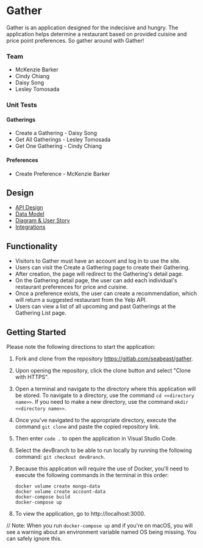 # Gather

Gather is an application designed for the indecisive and hungry. The application helps determine a restaurant based on provided cuisine and price point preferences. So gather around with Gather!

### Team

- McKenzie Barker
- Cindy Chiang
- Daisy Song
- Lesley Tomosada

### Unit Tests

#### Gatherings

- Create a Gathering - Daisy Song
- Get All Gatherings - Lesley Tomosada
- Get One Gathering - Cindy Chiang

#### Preferences

- Create Preference - McKenzie Barker

## Design

- [API Design](docs/api-design.md)
- [Data Model](docs/data-model.md)
- [Diagram & User Story](docs/diagrams.md)
- [Integrations](docs/integrations.md)

## Functionality

- Visitors to Gather must have an account and log in to use the site.
- Users can visit the Create a Gathering page to create their Gathering.
- After creation, the page will redirect to the Gathering's detail page.
- On the Gathering detail page, the user can add each individual's restaurant preferences for price and cuisine.
- Once a preference exists, the user can create a recommendation, which will return a suggested restaurant from the Yelp API.
- Users can view a list of all upcoming and past Gatherings at the Gathering List page.

## Getting Started

Please note the following directions to start the application:

1.  Fork and clone from the repository https://gitlab.com/seabeast/gather.
2.  Upon opening the repository, click the clone button and select "Clone with HTTPS".
3.  Open a terminal and navigate to the directory where this application will be stored. To navigate to a directory, use the command `cd <<directory name>>`. If you need to make a new directory, use the command `mkdir <<directory name>>`.
4.  Once you've navigated to the appropriate directory, execute the command `git clone` and paste the copied repository link.
5.  Then enter `code .` to open the application in Visual Studio Code.
6. Select the devBranch to be able to run locally by running the following command: `git checkout devBranch`.
7.  Because this application will require the use of Docker, you'll need to execute the following commands in the terminal in this order:

        docker volume create mongo-data
        docker volume create account-data
        docker-compose build
        docker-compose up

8.  To view the application, go to http://localhost:3000.

// Note: When you run `docker-compose up` and if you're on macOS, you will see a warning about an environment variable named OS being missing. You can safely ignore this.
